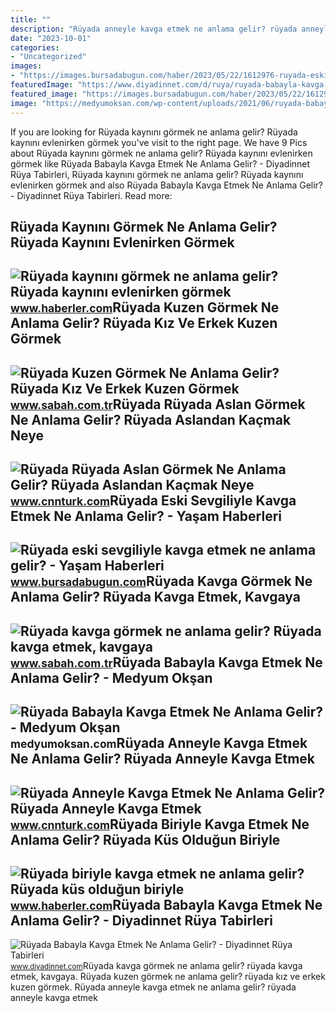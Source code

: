```yaml
---
title: ""
description: "Rüyada anneyle kavga etmek ne anlama gelir? rüyada anneyle kavga etmek"
date: "2023-10-01"
categories:
- "Uncategorized"
images:
- "https://images.bursadabugun.com/haber/2023/05/22/1612976-ruyada-eski-sevgiliyle-kavga-etmek-646b09d7cce3b.jpg"
featuredImage: "https://www.diyadinnet.com/d/ruya/ruyada-babayla-kavga-etmek-ne-anlama-gelir-6074.jpg"
featured_image: "https://images.bursadabugun.com/haber/2023/05/22/1612976-ruyada-eski-sevgiliyle-kavga-etmek-646b09d7cce3b.jpg"
image: "https://medyumoksan.com/wp-content/uploads/2021/06/ruyada-babayla-kavga-etmek-01.jpg"
---
```


If you are looking for Rüyada kaynını görmek ne anlama gelir? Rüyada kaynını evlenirken görmek you've visit to the right page. We have 9 Pics about Rüyada kaynını görmek ne anlama gelir? Rüyada kaynını evlenirken görmek like Rüyada Babayla Kavga Etmek Ne Anlama Gelir? - Diyadinnet Rüya Tabirleri, Rüyada kaynını görmek ne anlama gelir? Rüyada kaynını evlenirken görmek and also Rüyada Babayla Kavga Etmek Ne Anlama Gelir? - Diyadinnet Rüya Tabirleri. Read more:

Rüyada Kaynını Görmek Ne Anlama Gelir? Rüyada Kaynını Evlenirken Görmek
-----------------------------------------------------------------------

 ![Rüyada kaynını görmek ne anlama gelir? Rüyada kaynını evlenirken görmek](https://i.hbrcdn.com/haber/2023/01/20/ruyada-kaynini-gormek-ne-anlama-gelir-ruyada-15571598_517_amp.jpg) <small>www.haberler.com</small>Rüyada Kuzen Görmek Ne Anlama Gelir? Rüyada Kız Ve Erkek Kuzen Görmek
---------------------------------------------------------------------

 ![Rüyada Kuzen Görmek Ne Anlama Gelir? Rüyada Kız Ve Erkek Kuzen Görmek](https://iasbh.tmgrup.com.tr/0cf693/752/395/0/0/724/380?u=https://isbh.tmgrup.com.tr/sbh/2022/05/26/ruyada-kuzen-gormek-ne-anlama-gelir-ruyada-kiz-ve-erkek-kuzen-gormek-konusmak-kavga-etmek-anlami-1653564589596.jpg) <small>www.sabah.com.tr</small>Rüyada Rüyada Aslan Görmek Ne Anlama Gelir? Rüyada Aslandan Kaçmak Neye
-----------------------------------------------------------------------

 ![Rüyada Rüyada Aslan Görmek Ne Anlama Gelir? Rüyada Aslandan Kaçmak Neye](https://i.cnnturk.com/i/cnnturk/75/740x416/60f9d553b57f151d1cf66316.jpg) <small>www.cnnturk.com</small>Rüyada Eski Sevgiliyle Kavga Etmek Ne Anlama Gelir? - Yaşam Haberleri
---------------------------------------------------------------------

 ![Rüyada eski sevgiliyle kavga etmek ne anlama gelir? - Yaşam Haberleri](https://images.bursadabugun.com/haber/2023/05/22/1612976-ruyada-eski-sevgiliyle-kavga-etmek-646b09d7cce3b.jpg) <small>www.bursadabugun.com</small>Rüyada Kavga Görmek Ne Anlama Gelir? Rüyada Kavga Etmek, Kavgaya
----------------------------------------------------------------

 ![Rüyada kavga görmek ne anlama gelir? Rüyada kavga etmek, kavgaya](https://iasbh.tmgrup.com.tr/539c64/0/0/0/0/750/422?u=https://isbh.tmgrup.com.tr/sbh/2019/12/04/ruyada-kavga-gormek-ne-anlama-gelir-ruyada-kavga-gormek-nasil-yorumlanir-1575410968082.jpg) <small>www.sabah.com.tr</small>Rüyada Babayla Kavga Etmek Ne Anlama Gelir? - Medyum Okşan
----------------------------------------------------------

 ![Rüyada Babayla Kavga Etmek Ne Anlama Gelir? - Medyum Okşan](https://medyumoksan.com/wp-content/uploads/2021/06/ruyada-babayla-kavga-etmek-01.jpg) <small>medyumoksan.com</small>Rüyada Anneyle Kavga Etmek Ne Anlama Gelir? Rüyada Anneyle Kavga Etmek
----------------------------------------------------------------------

 ![Rüyada Anneyle Kavga Etmek Ne Anlama Gelir? Rüyada Anneyle Kavga Etmek](https://i.cnnturk.com/i/cnnturk/75/740x416/62ed12a2d265a20a14241fd7.jpg) <small>www.cnnturk.com</small>Rüyada Biriyle Kavga Etmek Ne Anlama Gelir? Rüyada Küs Olduğun Biriyle
----------------------------------------------------------------------

 ![Rüyada biriyle kavga etmek ne anlama gelir? Rüyada küs olduğun biriyle](https://i.hbrcdn.com/haber/2019/11/04/ruyada-kavga-etmek-ne-anlama-gelir-ruyada-kavga-12582447_8341_m.jpg) <small>www.haberler.com</small>Rüyada Babayla Kavga Etmek Ne Anlama Gelir? - Diyadinnet Rüya Tabirleri
-----------------------------------------------------------------------

 ![Rüyada Babayla Kavga Etmek Ne Anlama Gelir? - Diyadinnet Rüya Tabirleri](https://www.diyadinnet.com/d/ruya/ruyada-babayla-kavga-etmek-ne-anlama-gelir-6074.jpg) <small>www.diyadinnet.com</small>Rüyada kavga görmek ne anlama gelir? rüyada kavga etmek, kavgaya. Rüyada kuzen görmek ne anlama gelir? rüyada kız ve erkek kuzen görmek. Rüyada anneyle kavga etmek ne anlama gelir? rüyada anneyle kavga etmek
